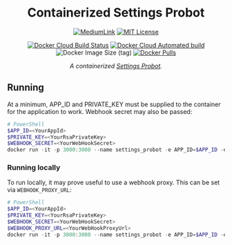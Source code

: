 <div align="center">

# Containerized Settings Probot

[![MediumLink](https://img.shields.io/badge/Read%20about%20another%20image%20on%20-Medium-lightgrey?style=flat-square)][medium] [![MIT License](https://img.shields.io/dub/l/vibe-d.svg?style=flat-square)](https://github.com/JoshuaTheMiller/SettingsProbot-Image/blob/main/LICENSE) 

[![Docker Cloud Build Status](https://img.shields.io/docker/cloud/build/trfc/settingsprobot?style=flat-square)][dockerHub] [![Docker Cloud Automated build](https://img.shields.io/docker/cloud/automated/trfc/settingsprobot?style=flat-square)][dockerHub] ![Docker Image Size (tag)](https://img.shields.io/docker/image-size/trfc/settingsprobot/latest?style=flat-square) [![Docker Pulls](https://img.shields.io/docker/pulls/trfc/settingsprobot?style=flat-square)][dockerHub]

*A containerized [Settings Probot](https://github.com/probot/settings).*

</div>

## Running

At a minimum, APP_ID and PRIVATE_KEY must be supplied to the container for the application to work. Webhook secret may also be passed:

```ps1
# PowerShell
$APP_ID=<YourAppId>
$PRIVATE_KEY=<YourRsaPrivateKey>
$WEBHOOK_SECRET=<YourWebHookSecret>
docker run -it -p 3000:3000 --name settings_probot -e APP_ID=$APP_ID -e PRIVATE_KEY=$PRIVATE_KEY -e WEBHOOK_SECRET=$WEBHOOK_SECRET trfc:settingsprobot 
```

### Running locally

To run locally, it may prove useful to use a webhook proxy. This can be set via `WEBHOOK_PROXY_URL`:

```ps1
# PowerShell
$APP_ID=<YourAppId>
$PRIVATE_KEY=<YourRsaPrivateKey>
$WEBHOOK_SECRET=<YourWebHookSecret>
$WEBHOOK_PROXY_URL=<YourWebHookProxyUrl>
docker run -it -p 3000:3000 --name settings_probot -e APP_ID=$APP_ID -e PRIVATE_KEY=$PRIVATE_KEY -e WEBHOOK_SECRET=$WEBHOOK_SECRET -e WEBHOOK_PROXY_URL=$WEBHOOK_PROXY_URL trfc:settingsprobot 
```

[dockerHub]: https://hub.docker.com/repository/docker/trfc/settingsprobot
[medium]: https://bit.ly/MediumTerrariaServer
